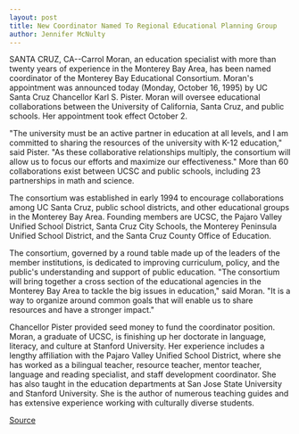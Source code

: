 ```yaml
---
layout: post
title: New Coordinator Named To Regional Educational Planning Group
author: Jennifer McNulty
---
```


SANTA CRUZ, CA--Carrol Moran, an education specialist with more  than twenty years of experience in the Monterey Bay Area, has been  named coordinator of the Monterey Bay Educational Consortium.  Moran's appointment was announced today (Monday, October 16,  1995) by UC Santa Cruz Chancellor Karl S. Pister. Moran will oversee  educational collaborations between the University of California,  Santa Cruz, and public schools. Her appointment took effect October  2\.

"The university must be an active partner in education at all  levels, and I am committed to sharing the resources of the  university with K-12 education," said Pister. "As these collaborative  relationships multiply, the consortium will allow us to focus our  efforts and maximize our effectiveness." More than 60  collaborations exist between UCSC and public schools, including 23  partnerships in math and science.

The consortium was established in early 1994 to encourage  collaborations among UC Santa Cruz, public school districts, and  other educational groups in the Monterey Bay Area. Founding  members are UCSC, the Pajaro Valley Unified School District, Santa  Cruz City Schools, the Monterey Peninsula Unified School District,  and the Santa Cruz County Office of Education.

The consortium, governed by a round table made up of the  leaders of the member institutions, is dedicated to improving  curriculum, policy, and the public's understanding and support of  public education. "The consortium will bring together a cross section  of the educational agencies in the Monterey Bay Area to tackle the  big issues in education," said Moran. "It is a way to organize around  common goals that will enable us to share resources and have a  stronger impact."

Chancellor Pister provided seed money to fund the coordinator  position. Moran, a graduate of UCSC, is finishing up her doctorate in  language, literacy, and culture at Stanford University. Her  experience includes a lengthy affiliation with the Pajaro Valley  Unified School District, where she has worked as a bilingual teacher,  resource teacher, mentor teacher, language and reading specialist,  and staff development coordinator. She has also taught in the  education departments at San Jose State University and Stanford  University. She is the author of numerous teaching guides and has  extensive experience working with culturally diverse students.

[Source](http://www1.ucsc.edu/news_events/press_releases/archive/95-96/10-95/101695-New_coordinator_nam.html "Permalink to 101695-New_coordinator_nam")
